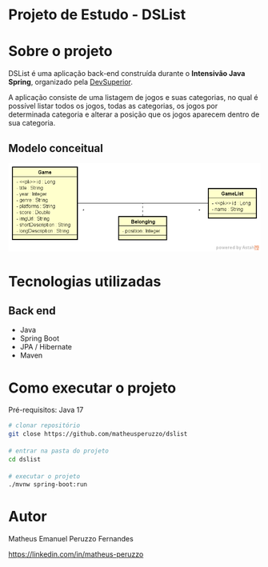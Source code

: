 # Projeto de Estudo - DSList

# Sobre o projeto

DSList é uma aplicação back-end construída durante o **Intensivão Java Spring**, organizado pela [DevSuperior](https://devsuperior.com 'Site da DevSuperior').

A aplicação consiste de uma listagem de jogos e suas categorias, no qual é possível listar todos os jogos, todas as categorias, os jogos por determinada categoria e alterar a posição que os jogos aparecem dentro de sua categoria.

## Modelo conceitual

![Modelo Conceitual](https://raw.githubusercontent.com/devsuperior/java-spring-dslist/main/resources/dslist-model.png)

# Tecnologias utilizadas

## Back end

- Java
- Spring Boot
- JPA / Hibernate
- Maven

# Como executar o projeto

Pré-requisitos: Java 17

```bash
# clonar repositório
git close https://github.com/matheusperuzzo/dslist

# entrar na pasta do projeto
cd dslist

# executar o projeto
./mvnw spring-boot:run
```

# Autor

Matheus Emanuel Peruzzo Fernandes

https://linkedin.com/in/matheus-peruzzo
